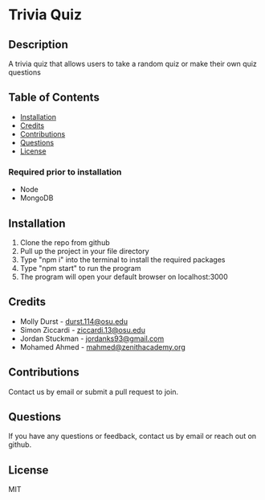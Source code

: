# Trivia Quiz

  ## Description
  A trivia quiz that allows users to take a random quiz or make their own quiz questions
  

  ## Table of Contents
  * [Installation](#installation)
  * [Credits](#credits)
  * [Contributions](#contributions)
  * [Questions](#questions)
  * [License](#license)

  ### Required prior to installation
  * Node
  * MongoDB
   
  ## Installation
  1. Clone the repo from github 
  2. Pull up the project in your file directory 
  3. Type "npm i" into the terminal to install the required packages
  4. Type "npm start" to run the program 
  5. The program will open your default browser on localhost:3000

  ## Credits      
  * Molly Durst - durst.114@osu.edu 
  * Simon Ziccardi - ziccardi.13@osu.edu 
  * Jordan Stuckman - jordanks93@gmail.com 
  * Mohamed Ahmed - mahmed@zenithacademy.org 

  ## Contributions
  Contact us by email or submit a pull request to join.

  ## Questions
  If you have any questions or feedback, contact us by email or reach out on github.
  
  ## License
  MIT

